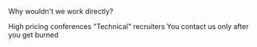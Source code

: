 Why wouldn't we work directly?

High pricing conferences
"Technical" recruiters
You contact us only after you get burned 